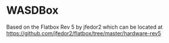 # WASDBox
Based on the Flatbox Rev 5 by jfedor2 which can be located at https://github.com/jfedor2/flatbox/tree/master/hardware-rev5
